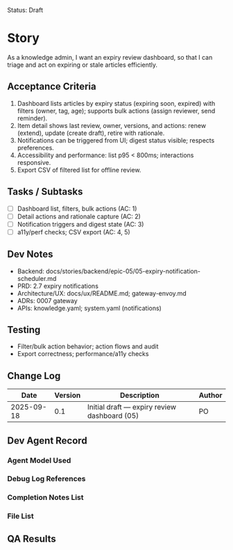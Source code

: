 Status: Draft

# Story
As a knowledge admin,
I want an expiry review dashboard,
so that I can triage and act on expiring or stale articles efficiently.

## Acceptance Criteria
1. Dashboard lists articles by expiry status (expiring soon, expired) with filters (owner, tag, age); supports bulk actions (assign reviewer, send reminder).
2. Item detail shows last review, owner, versions, and actions: renew (extend), update (create draft), retire with rationale.
3. Notifications can be triggered from UI; digest status visible; respects preferences.
4. Accessibility and performance: list p95 < 800ms; interactions responsive.
5. Export CSV of filtered list for offline review.

## Tasks / Subtasks
- [ ] Dashboard list, filters, bulk actions (AC: 1)
- [ ] Detail actions and rationale capture (AC: 2)
- [ ] Notification triggers and digest state (AC: 3)
- [ ] a11y/perf checks; CSV export (AC: 4, 5)

## Dev Notes
- Backend: docs/stories/backend/epic-05/05-expiry-notification-scheduler.md
- PRD: 2.7 expiry notifications
- Architecture/UX: docs/ux/README.md; gateway-envoy.md
- ADRs: 0007 gateway
- APIs: knowledge.yaml; system.yaml (notifications)

## Testing
- Filter/bulk action behavior; action flows and audit
- Export correctness; performance/a11y checks

## Change Log
| Date       | Version | Description                                    | Author |
|------------|---------|------------------------------------------------|--------|
| 2025-09-18 | 0.1     | Initial draft — expiry review dashboard (05)  | PO     |

## Dev Agent Record

### Agent Model Used
<record at implementation time>

### Debug Log References
<links at implementation time>

### Completion Notes List
<notes at implementation time>

### File List
<files at implementation time>

## QA Results
<QA to fill>

